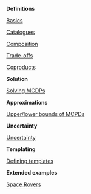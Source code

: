 
**Definitions**

[Basics](tour_intro.html)

[Catalogues](tour_catalogue.html)

[Composition](tour_composition.html)

[Trade-offs](tour_tradeoffs.html)

[Coproducts](tour_coproduct.html)

**Solution**

[Solving MCDPs](tour_solution.html)


**Approximations**

[Upper/lower bounds of MCPDs](tour_approximations.html)


**Uncertainty**

[Uncertainty](tour_uncertainty.html)

**Templating**

[Defining templates](tour_templates.html)


**Extended examples**

[Space Rovers](space_rovers.html)


<style type='text/css'>
.current { color: red; }
</style>
<script type='text/javascript'>

$("a").each(function(){
	href = $(this).attr('href');
	//base = window.location.pathname;
	//resolved = resolve(href, base);
	s1 = href.split("/");
	s2 = window.location.pathname.split('/');
	s1 = s1[s1.length-1];
	s2 = s2[s2.length-1];

   if (s1 == s2) {
           $(this).addClass("current");
   }
});


</script>
